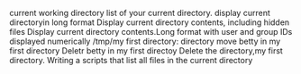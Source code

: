 current working directory
list of your current directory.
display current directoryin long format
Display current directory contents, including hidden files
Display current directory contents.Long format
with user and group IDs displayed numerically
/tmp/my first directory: directory
move betty in my first directory
Deletr betty in my first directoy
Delete the directory,my first directory.
Writing a scripts that list all files in the current directory
